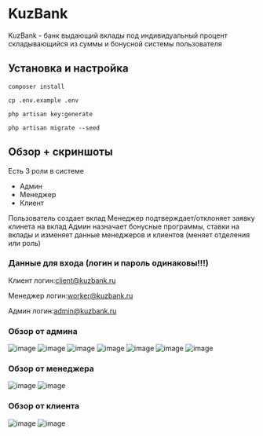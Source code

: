 # KuzBank
KuzBank - банк выдающий вклады под индивидуальный процент складывающийся из суммы и бонусной системы пользователя

## Установка и настройка

```composer install```

```cp .env.example .env```

```php artisan key:generate```

```php artisan migrate --seed```

## Обзор + скриншоты

Есть 3 роли в системе
- Админ
- Менеджер
- Клиент

Пользователь создает вклад
Менеджер подтверждает/отклоняет заявку клинета на вклад
Админ назначает бонусные программы, ставки на вклады и изменяет данные менеджеров и клиентов (меняет отделения или роль)

### Данные для входа (логин и пароль одинаковы!!!)

Клиент логин:client@kuzbank.ru

Менеджер логин:worker@kuzbank.ru

Админ логин:admin@kuzbank.ru

### Обзор от админа
![image](https://github.com/kluknulo-star/kuzbank/assets/81085234/8c24707a-a3be-4aec-a02d-3c455c632b3a)
![image](https://github.com/kluknulo-star/kuzbank/assets/81085234/3c46803f-fe28-44f9-83f1-45b14e63396f)
![image](https://github.com/kluknulo-star/kuzbank/assets/81085234/c33c87b3-398f-4802-8166-95144bb2cf34)
![image](https://github.com/kluknulo-star/kuzbank/assets/81085234/2a45e15b-7e05-4181-abda-09996b4f1694)
![image](https://github.com/kluknulo-star/kuzbank/assets/81085234/5ca11901-863b-4430-9cce-45a15c64741a)
![image](https://github.com/kluknulo-star/kuzbank/assets/81085234/f3846fb5-77f9-476b-adc4-3322e2e96724)
![image](https://github.com/kluknulo-star/kuzbank/assets/81085234/cb628394-d31a-4bcc-b070-6ec44d42be51)

### Обзор от менеджера
![image](https://github.com/kluknulo-star/kuzbank/assets/81085234/ad2c477b-d69b-43b7-a5fb-cf79190db817)
![image](https://github.com/kluknulo-star/kuzbank/assets/81085234/c081c3b0-7daf-4273-94ef-fd2a3c13f3a6)

### Обзор от клиента
![image](https://github.com/kluknulo-star/kuzbank/assets/81085234/b6daefaf-046b-4263-8024-c299c7b9fa58)
![image](https://github.com/kluknulo-star/kuzbank/assets/81085234/8adb97a5-765d-4b90-adb4-794df919bff9)



